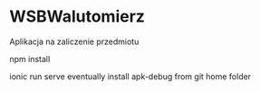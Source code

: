 # WSBWalutomierz
Aplikacja na zaliczenie przedmiotu

npm install

ionic run serve
eventually install apk-debug from git home folder
